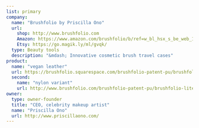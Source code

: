 ```yaml
---
list: primary
company:
  name: "Brushfolio by Priscilla Ono"
  url:
    shop: http://www.brushfolio.com
    Amazon: https://www.amazon.com/brushfolio/b/ref=w_bl_hsx_s_be_web_17351126011?ie=UTF8&node=17351126011&field-lbr_brands_browse-bin=brushfolio
    Etsy: https://go.magik.ly/ml/gvqk/
  type: Beauty tools
  description: "&mdash; Innovative cosmetic brush travel cases"
product:
  name: "vegan leather"
  url: https://brushfolio.squarespace.com/brushfolio-patent-pu/brushfoliopro
  second:
    name: "nylon variant"
    url: http://www.brushfolio.com/brushfolio-patent-pu/brushfolio-lite
owner:
  type: owner-founder
  title: "CEO, celebrity makeup artist"
  name: "Priscilla Ono"
  url: http://www.priscillaono.com/
---
```

